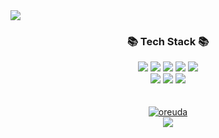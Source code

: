 <img src="https://capsule-render.vercel.app/api?type=waving&color=FFB788&height=200&section=header&text=Hyein's&nbsp;Github&fontSize=90&fontColor=ffffff" />

<div align=center>
	<h3>📚 Tech Stack 📚</h3>
</div>

<div align="center">
   <img src="https://img.shields.io/badge/Java-007396?style=flat&logo=Conda-Forge&amp;logoColor=white" />   
   <img src="https://img.shields.io/badge/javascript-F7DF1E?style=flat&logo=javascript&logoColor=white" />
   <img src="https://img.shields.io/badge/jquery-0769AD?style=flat&logo=jquery&logoColor=white" />
   <img src="https://img.shields.io/badge/HTML5-E34F26?style=flat&logo=HTML5&logoColor=white" />
   <img src="https://img.shields.io/badge/CSS3-1572B6?style=flat&logo=CSS3&logoColor=white" />
   <br>
   <img src="https://img.shields.io/badge/oracle-F80000?style=flat&logo=oracle&logoColor=white" />
   <img src="https://img.shields.io/badge/spring-6DB33F?style=flat&logo=spring&logoColor=white"/>
   <img src="https://img.shields.io/badge/bootstrap-7952B3?style=flat&logo=bootstrap&logoColor=white"/>
</div>
<br><br>

<div  style = "display: flex;  align-items: center; flex-direction: column;  justify-content: center;" align = "center";>
<!-- font-size 를 조절하면 원하는 크기로 글자를 조절할 수 있습니다.-->
  <!-- Designed and developed in-house at Oreuda (https://oreuda.kr) -->
  <!-- 불편 사항 및 문의는 tykimdream@gmail.com으로 보내주세요 -->
  <div key="6">
    <a href = "https://oreuda.kr/">
      <img
        src=https://oreuda.kr/api/v1/plant/card?nickname=0Hyein0
        alt="oreuda"
      />
    </a>
  </div>
</div>

<div align=center>
  <a href="https://hits.seeyoufarm.com"><img src="https://hits.seeyoufarm.com/api/count/incr/badge.svg?url=https%3A%2F%2Fgithub.com%2F0Hyein0%2Fhit-counter&count_bg=%23F29494&title_bg=%232F2E2E&icon=&icon_color=%23FFFFFF&title=hits&edge_flat=false"/></a>
</div>
